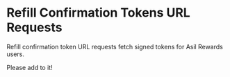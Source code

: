 # Refill Confirmation Tokens URL Requests

Refill confirmation token URL requests fetch signed tokens for Asil Rewards users.

Please add to it!
